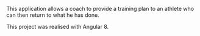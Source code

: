 This application allows a coach to provide a training plan to an athlete who can then return to what he has done.

This project was realised with Angular 8.
